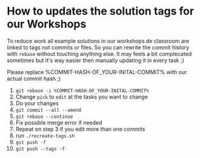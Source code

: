 # How to updates the solution tags for our Workshops

To reduce work all example solutions in our workshops.de classroom are linked to tags not commits or files. 
So you can rewrite the commit history with `rebase` without touching anything else.
It may feels a bit complecated sometimes but it's way easier then manually updating it in every task ;) 

Please replace %COMMIT-HASH-OF_YOUR-INITAL-COMMIT% with our actual commit hash ;)

1. `git rebase -i %COMMIT-HASH-OF_YOUR-INITAL-COMMIT%`
2. Change `pick` to `edit` at the tasks you want to change
3. Do your changes
4. `git commit --all --amend`
5. `git rebase --continue`
6. Fix possible merge error if needed
7. Repeat on step 3 if you edit more than one commits
8. run `./recreate-tags.sh`
9. `git push -f`
10. `git push --tags -f`
